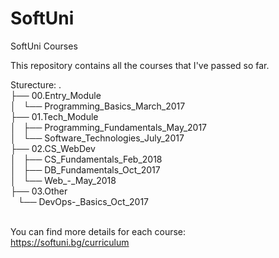 # SoftUni
SoftUni Courses

This repository contains all the courses that I've passed so far. 

Sturecture:
		.<br />
		├── 00.Entry_Module<br />
		│   └── Programming_Basics_March_2017<br />
		├── 01.Tech_Module<br />
		│   ├── Programming_Fundamentals_May_2017<br />
		│   └── Software_Technologies_July_2017<br />
		├── 02.CS_WebDev<br />
		│   ├── CS_Fundamentals_Feb_2018<br />
		│   ├── DB_Fundamentals_Oct_2017<br />
		│   └── Web_-_May_2018<br />
		├── 03.Other<br />
		    └── DevOps-_Basics_Oct_2017<br />
		<br />

You can find more details for each course:<br />
https://softuni.bg/curriculum

